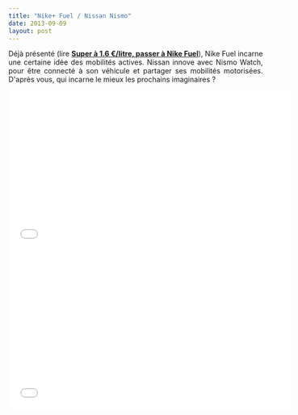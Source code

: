 ```yaml
---
title: "Nike+ Fuel / Nissan Nismo"
date: 2013-09-09
layout: post
---
```


<p style="text-align: justify;">Déjà présenté (lire <strong><a href="/2012/01/super-a-160-eurolitre-passer-a-nike-fuel.html" target="_blank">Super à 1.6 €/litre, passer à Nike Fuel</a></strong>), Nike Fuel incarne une certaine idée des mobilités actives. Nissan innove avec Nismo Watch, pour être connecté à son véhicule et partager ses mobilités motorisées. D'après vous, qui incarne le mieux les prochains imaginaires ?  </p> <iframe frameborder="0" height="315" src="//www.youtube.com/embed/8lRfJS4bcyM" width="560"></iframe> <iframe frameborder="0" height="315" src="//www.youtube.com/embed/v4Wjpe0ZOxY" width="560"></iframe>